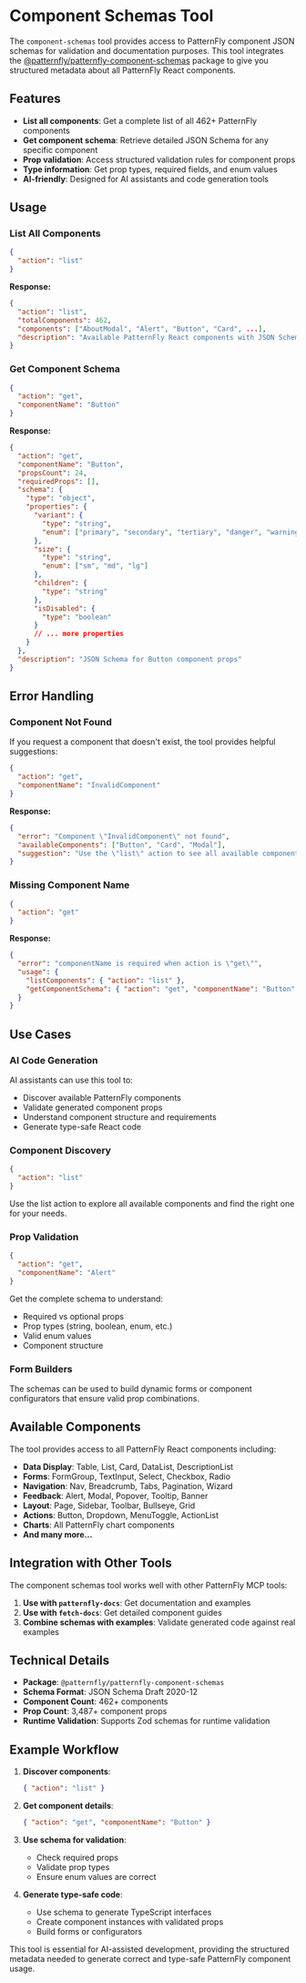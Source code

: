 # Component Schemas Tool

The `component-schemas` tool provides access to PatternFly component JSON schemas for validation and documentation purposes. This tool integrates the [@patternfly/patternfly-component-schemas](https://github.com/patternfly/patternfly-component-schemas) package to give you structured metadata about all PatternFly React components.

## Features

- **List all components**: Get a complete list of all 462+ PatternFly components
- **Get component schema**: Retrieve detailed JSON Schema for any specific component
- **Prop validation**: Access structured validation rules for component props
- **Type information**: Get prop types, required fields, and enum values
- **AI-friendly**: Designed for AI assistants and code generation tools

## Usage

### List All Components

```json
{
  "action": "list"
}
```

**Response:**
```json
{
  "action": "list",
  "totalComponents": 462,
  "components": ["AboutModal", "Alert", "Button", "Card", ...],
  "description": "Available PatternFly React components with JSON Schema validation"
}
```

### Get Component Schema

```json
{
  "action": "get",
  "componentName": "Button"
}
```

**Response:**
```json
{
  "action": "get",
  "componentName": "Button",
  "propsCount": 24,
  "requiredProps": [],
  "schema": {
    "type": "object",
    "properties": {
      "variant": {
        "type": "string",
        "enum": ["primary", "secondary", "tertiary", "danger", "warning", "link", "plain", "control"]
      },
      "size": {
        "type": "string", 
        "enum": ["sm", "md", "lg"]
      },
      "children": {
        "type": "string"
      },
      "isDisabled": {
        "type": "boolean"
      }
      // ... more properties
    }
  },
  "description": "JSON Schema for Button component props"
}
```

## Error Handling

### Component Not Found

If you request a component that doesn't exist, the tool provides helpful suggestions:

```json
{
  "action": "get",
  "componentName": "InvalidComponent"
}
```

**Response:**
```json
{
  "error": "Component \"InvalidComponent\" not found",
  "availableComponents": ["Button", "Card", "Modal"],
  "suggestion": "Use the \"list\" action to see all available components"
}
```

### Missing Component Name

```json
{
  "action": "get"
}
```

**Response:**
```json
{
  "error": "componentName is required when action is \"get\"",
  "usage": {
    "listComponents": { "action": "list" },
    "getComponentSchema": { "action": "get", "componentName": "Button" }
  }
}
```

## Use Cases

### AI Code Generation

AI assistants can use this tool to:
- Discover available PatternFly components
- Validate generated component props
- Understand component structure and requirements
- Generate type-safe React code

### Component Discovery

```json
{
  "action": "list"
}
```

Use the list action to explore all available components and find the right one for your needs.

### Prop Validation

```json
{
  "action": "get",
  "componentName": "Alert"
}
```

Get the complete schema to understand:
- Required vs optional props
- Prop types (string, boolean, enum, etc.)
- Valid enum values
- Component structure

### Form Builders

The schemas can be used to build dynamic forms or component configurators that ensure valid prop combinations.

## Available Components

The tool provides access to all PatternFly React components including:

- **Data Display**: Table, List, Card, DataList, DescriptionList
- **Forms**: FormGroup, TextInput, Select, Checkbox, Radio
- **Navigation**: Nav, Breadcrumb, Tabs, Pagination, Wizard
- **Feedback**: Alert, Modal, Popover, Tooltip, Banner
- **Layout**: Page, Sidebar, Toolbar, Bullseye, Grid
- **Actions**: Button, Dropdown, MenuToggle, ActionList
- **Charts**: All PatternFly chart components
- **And many more...**

## Integration with Other Tools

The component schemas tool works well with other PatternFly MCP tools:

1. **Use with `patternfly-docs`**: Get documentation and examples
2. **Use with `fetch-docs`**: Get detailed component guides
3. **Combine schemas with examples**: Validate generated code against real examples

## Technical Details

- **Package**: `@patternfly/patternfly-component-schemas`
- **Schema Format**: JSON Schema Draft 2020-12
- **Component Count**: 462+ components
- **Prop Count**: 3,487+ component props
- **Runtime Validation**: Supports Zod schemas for runtime validation

## Example Workflow

1. **Discover components**:
   ```json
   { "action": "list" }
   ```

2. **Get component details**:
   ```json
   { "action": "get", "componentName": "Button" }
   ```

3. **Use schema for validation**:
   - Check required props
   - Validate prop types
   - Ensure enum values are correct

4. **Generate type-safe code**:
   - Use schema to generate TypeScript interfaces
   - Create component instances with validated props
   - Build forms or configurators

This tool is essential for AI-assisted development, providing the structured metadata needed to generate correct and type-safe PatternFly component usage.
